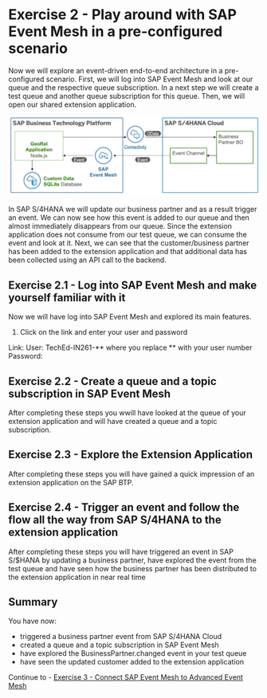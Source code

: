 # Exercise 2 - Play around with SAP Event Mesh in a pre-configured scenario


Now we will explore an event-driven end-to-end architecture in a pre-configured scenario. First, we will log into SAP Event Mesh and look at our queue and the respective queue subscription. In a next step we will create a test queue and another queue subscription for this queue. Then, we will open our shared extension application. 

![Pre-configured scenario](/./images/IN261-ex2-1.png)

In SAP S/4HANA we will update our business partner and as a result trigger an event. We can now see how this event is added to our queue and then almost immediately disappears from our queue. Since the extension application does not consume from our test queue, we can consume the event and look at it. Next, we can see that the customer/business partner has been added to the extension application and that additional data has been collected using an API call to the backend.

## Exercise 2.1 - Log into SAP Event Mesh and make yourself familiar with it

Now we will have log into SAP Event Mesh and explored its main features.

1. Click on the link and enter your user and password

Link:
User: TechEd-IN261-** where you replace ** with your user number
Password:

## Exercise 2.2 - Create a queue and a topic subscription in SAP Event Mesh

After completing these steps you wwill have looked at the queue of your extension application and will have created a queue and a topic subscription.

## Exercise 2.3 - Explore the Extension Application

After completing these steps you will have gained a quick impression of an extension application on the SAP BTP.

## Exercise 2.4 - Trigger an event and follow the flow all the way from SAP S/4HANA to the extension application

After completing these steps you will have triggered an event in SAP S/$HANA by updating a business partner, have explored the event from the test queue and have seen how the business partner has been distributed to the extension application in near real time

## Summary

You have now:

- triggered a business partner event from SAP S/4HANA Cloud
- created a queue and a topic subscription in SAP Event Mesh
- have explored the BusinessPartner.changed event in your test queue
- have seen the updated customer added to the extension application

Continue to - [Exercise 3 - Connect SAP Event Mesh to Advanced Event Mesh](../ex3/README.md)
